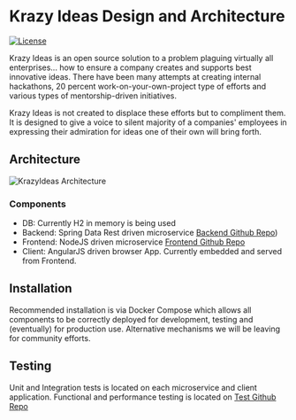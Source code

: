 # Krazy Ideas Design and Architecture
[![License](http://img.shields.io/:license-apache-blue.svg?style=flat-square)](http://www.apache.org/licenses/LICENSE-2.0.html)

Krazy Ideas is an open source solution to a problem plaguing virtually all enterprises... how to ensure a company creates and supports best innovative ideas. There have been many attempts at creating internal hackathons, 20 percent work-on-your-own-project type of efforts and various types of mentorship-driven initiatives.

Krazy Ideas is not created to displace these efforts but to compliment them. It is designed to give a voice to silent majority of a companies' employees in expressing their admiration for ideas one of their own will bring forth.

## Architecture
![KrazyIdeas Architecture](https://github.com/krazyideas/design/raw/master/media/Krazy%20Ideas%20Architecture.png "Krazy Ideas Architecture")

### Components
* DB: Currently H2 in memory is being used
* Backend: Spring Data Rest driven microservice [Backend Github Repo](https://github.com/krazyideas/backend))
* Frontend: NodeJS driven microservice [Frontend Github Repo](https://github.com/krazyideas/frontend)
* Client: AngularJS driven browser App. Currently embedded and served from Frontend.

## Installation
Recommended installation is via Docker Compose which allows all components to be correctly deployed for development, testing and (eventually) for production use. Alternative mechanisms we will be leaving for community efforts.

## Testing
Unit and Integration tests is located on each microservice and client application. Functional and performance testing is located on [Test Github Repo](https://github.com/krazyideas/test)
